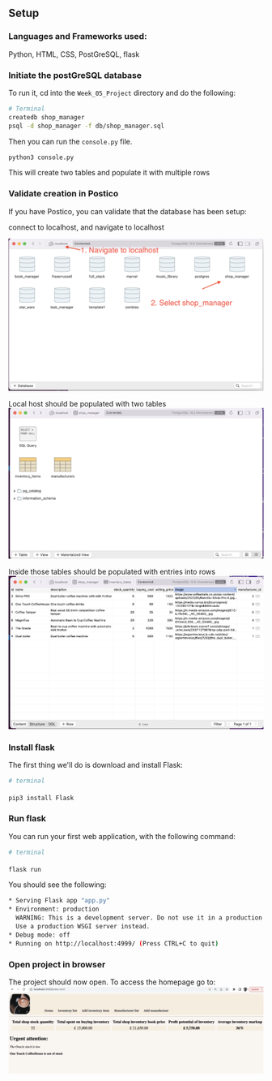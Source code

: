 



## Setup

### Languages and Frameworks used:

Python, HTML, CSS, PostGreSQL, flask

### Initiate the postGreSQL database

To run it, cd into the `Week_05_Project` directory and do the following:

```bash
# Terminal
createdb shop_manager
psql -d shop_manager -f db/shop_manager.sql 
```

Then you can run the `console.py` file.

```bash
python3 console.py
```

This will create two tables and populate it with multiple rows

### Validate creation in Postico

If you have Postico, you can validate that the database has been setup:

connect to localhost, and navigate to localhost

![Localhost location](/images/readme_setup_images/Screenshot%202023-02-01%20at%2020.22.21.png?raw=true "Optional Title")

Local host should be populated with two tables
![Localhost location](/images/readme_setup_images/Screenshot%202023-02-01%20at%2020.27.44.png?raw=true "Optional Title")

Inside those tables should be populated with entries into rows
![Localhost location](/images/readme_setup_images/Screenshot%202023-02-01%20at%2020.28.56.png?raw=true "Optional Title")

### Install flask

The first thing we'll do is download and install Flask:

```bash
# terminal

pip3 install Flask
```

### Run flask

You can run your first web application, with the following command:

```bash
# terminal

flask run
```
You should see the following:

```bash
* Serving Flask app "app.py"
* Environment: production
  WARNING: This is a development server. Do not use it in a production deployment.
  Use a production WSGI server instead.
* Debug mode: off
* Running on http://localhost:4999/ (Press CTRL+C to quit)
```

### Open project in browser

The project should now open. To access the homepage go to:  ![Localhost location](/images/readme_setup_images/Screenshot%202023-02-01%20at%2022.11.04.png?raw=true "Optional Title")
